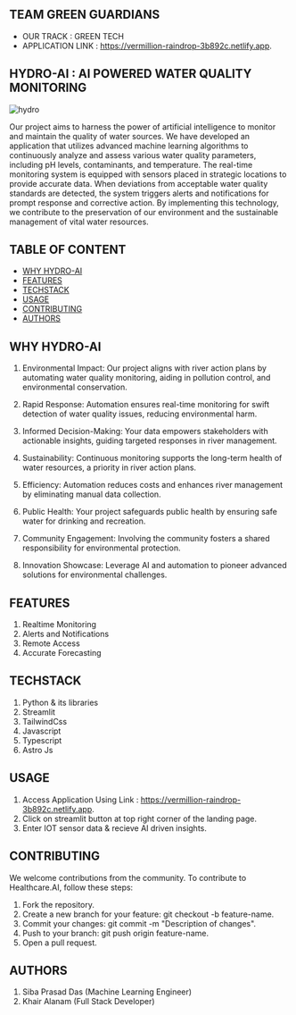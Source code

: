 ## TEAM GREEN GUARDIANS
- OUR TRACK : GREEN TECH
- APPLICATION LINK : https://vermillion-raindrop-3b892c.netlify.app.

## HYDRO-AI : AI POWERED WATER QUALITY MONITORING 
![hydro](https://www.mdpi.com/water/water-12-00681/article_deploy/html/images/water-12-00681-g001-550.jpg)


Our project aims to harness the power of artificial intelligence to monitor and maintain the quality of water sources. We have developed an application that utilizes advanced machine learning algorithms to continuously analyze and assess various water quality parameters, including pH levels, contaminants, and temperature. The real-time monitoring system is equipped with sensors placed in strategic locations to provide accurate data. When deviations from acceptable water quality standards are detected, the system triggers alerts and notifications for prompt response and corrective action. By implementing this technology, we contribute to the preservation of our environment and the sustainable management of vital water resources.

## TABLE OF CONTENT
- [WHY HYDRO-AI](#why-hydro-ai)
- [FEATURES](#features)
- [TECHSTACK](#techstack)
- [USAGE](#usage)
- [CONTRIBUTING](#contributing)
- [AUTHORS](#authors)

## WHY HYDRO-AI
1. Environmental Impact: Our project aligns with river action plans by automating water quality monitoring, aiding in pollution control, and environmental conservation.

2. Rapid Response: Automation ensures real-time monitoring for swift detection of water quality issues, reducing environmental harm.

3. Informed Decision-Making: Your data empowers stakeholders with actionable insights, guiding targeted responses in river management.

4. Sustainability: Continuous monitoring supports the long-term health of water resources, a priority in river action plans.

5. Efficiency: Automation reduces costs and enhances river management by eliminating manual data collection.

6. Public Health: Your project safeguards public health by ensuring safe water for drinking and recreation.

7. Community Engagement: Involving the community fosters a shared responsibility for environmental protection.

8. Innovation Showcase: Leverage AI and automation to pioneer advanced solutions for environmental challenges.

## FEATURES
  1. Realtime Monitoring
  2. Alerts and Notifications
  3. Remote Access
  4. Accurate Forecasting

## TECHSTACK
  1. Python & its libraries
  2. Streamlit
  3. TailwindCss
  4. Javascript
  5. Typescript
  6. Astro Js

## USAGE
1. Access Application Using Link : https://vermillion-raindrop-3b892c.netlify.app.
2. Click on streamlit button at top right corner of the landing page.
3. Enter IOT sensor data & recieve AI driven insights.

## CONTRIBUTING
We welcome contributions from the community. To contribute to Healthcare.AI, follow these steps:

1. Fork the repository.
2. Create a new branch for your feature: git checkout -b feature-name.
3. Commit your changes: git commit -m "Description of changes".
4. Push to your branch: git push origin feature-name.
5. Open a pull request.

## AUTHORS
1. Siba Prasad Das (Machine Learning Engineer) 
2. Khair Alanam (Full Stack Developer)



